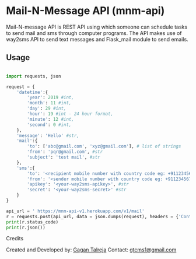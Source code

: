 # Mail-N-Message API (mnm-api)

Mail-N-message API is REST API using which someone can schedule tasks to send mail and sms through computer programs. The API makes use of way2sms API to send text messages and Flask_mail module to send emails.

## Usage

```python

import requests, json

request = {
    'datetime':{
        'year': 2019 #int,
        'month': 11 #int,
        'day': 29 #int,
        'hour': 19 #int - 24 hour format,
        'minute': 12 #int,
        'second': 0 #int,
    },
    'message': 'Hello' #str,
    'mail':{
        'to': ['abc@gmail.com', 'xyz@gmail.com'], # list of strings
        'from': 'pqr@gmail.com', #str
        'subject': 'test mail', #str
    },
    'sms':{
        'to': '<recipient mobile number with country code eg: +911234567890>', #str
        'from': '<sender mobile number with country code eg: +911234567890>', #str
        'apikey': '<your-way2sms-apikey>', #str
        'secret': '<your-way2sms-secret>' #str
    }
}

api_url = ' https://mnm-api-v1.herokuapp.com/v1/mail'
r = requests.post(api_url, data = json.dumps(request), headers = {'Content-Type': 'application/json'})
print(r.status_code)
print(r.json())

```

Credits

Created and Developed by: [Gagan Talreja](https://gagantalreja.github.io/)
Contact: gtcms1@gmail.com
